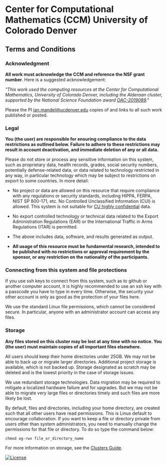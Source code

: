# Center for Computational Mathematics (CCM) University of Colorado Denver

## Terms and Conditions

### Acknowledgment
**All work must acknowledge the CCM and reference the NSF grant number.** Here is a suggested acknowledgement:

*"This work used the computing resources at the Center for Computational Mathematics, University of Colorado Denver,
including the Alderaan cluster, supported by the National Science Foundation award
[OAC-2019089](https://www.nsf.gov/awardsearch/showAward?AWD_ID=2019089)."* 

Please the PI [jan.mandel@ucdenver.edu](mailto:jan.mandel@ucdenver.edu) copies of and links to all such
work published or posted. 

### Legal
**You (the user) are responsible for ensuring compliance to the data restrictions as outlined below. Failure to adhere
to these restrictions may result in account deactivation, and immediate deletion of any or all data.**

Please do not store or process any sensitive information on this system, such as proprietary data, health records, 
grades, social security numbers, potentially defense-related data, or data related to technology restricted in any way, 
in particular technology which may be subject to restrictions on export to some countries. In more detail:

* No project or data are allowed on this resource that require compliance with any regulations or security standards, including HIPPA, FERPA, NIST SP 800-171, etc. No Controlled Unclassified Information (CUI) is allowed. This system is not suitable
for [CU highly confidential](https://www.cu.edu/data-governance/resources-support/data-classification) data.

* No export controlled technology or technical data related to the Export Administration Regulations (EAR) or the International Traffic in Arms  Regulations (ITAR) is permitted.
  
* The above includes data, software, and results generated as output. 

* **All usage of this resource must be fundamental research, intended to be published with no restrictions or approval
requirement by the sponsor, or any restriction on the nationality of the participants.**

### Connecting from this system and file protections

If you use ssh keys to connect from this system, such as to github or 
another computer account, it is highly recommended to use an ssh key with a passcode you have to type in every time. 
Otherwise, the security your other account is only as good 
as the protection of your files here. 

We use the standard Linux file permissions, which cannot be considered secure. 
In particular, anyone with an administrator account can access any files.

### Storage

**Any files stored on this cluster may be lost at any time with no notice. You (the user) must  maintain copies of all
important files elsewhere.** 

All users should keep their home directories under 25GB. We may not be able to back up or migrate larger directories. 
Additional project storage is available, which is not backed up. Storage designated as scratch may be deleted and is the 
lowest priority in the case of storage issues. 

We use redundant storage technologies. Data migration may be required to mitigate a localized hardware failure and for upgrades. 
But we may not be able to migrate very large files or directories timely and such files are more likely be lost.

By default, files and directories, including your home directory, are created such that all other users have read
permissions. This is Linux default to encourage collaboration. If you want to keep a file or directory private from 
users other than system administrators, you need to manually change the permissions for that file or directory.
 To do so type the command below:

    chmod og-rwx file_or_directory_name

For more information on storage, see the [Clusters Guide](../clusters_guide/#file-storage).

[![License](https://img.shields.io/badge/License-Apache%202.0-blue.svg)](https://opensource.org/licenses/Apache-2.0)

